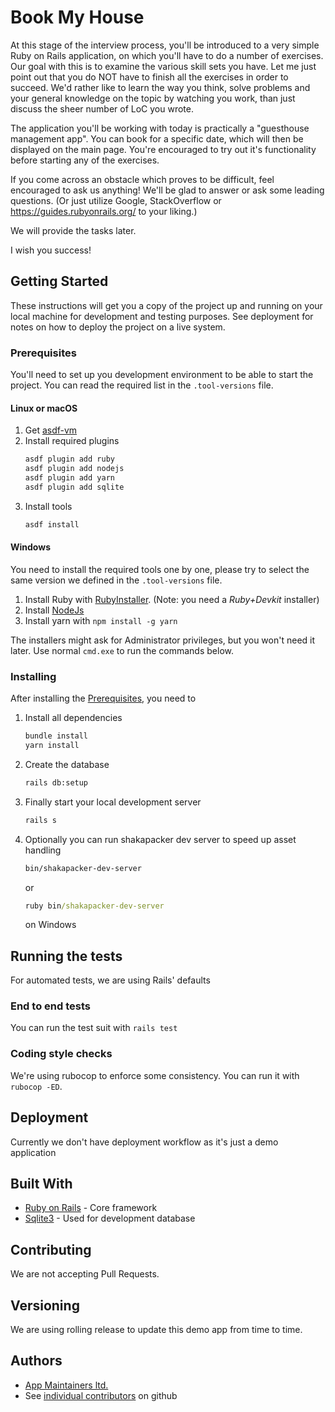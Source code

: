# Book My House

At this stage of the interview process, you'll be introduced to a very simple Ruby on Rails application, on which you'll
have to do a number of exercises. Our goal with this is to examine the various skill sets you have. Let me just point
out that you do NOT have to finish all the exercises in order to succeed. We'd rather like to learn the way you
think, solve problems and your general knowledge on the topic by watching you work, than just discuss the sheer
number of LoC you wrote.

The application you'll be working with today is practically a "guesthouse management app". You can book for a specific
date, which will then be displayed on the main page. You're encouraged to try out it's functionality before starting any
of the exercises.

If you come across an obstacle which proves to be difficult, feel encouraged to ask us anything! We'll be glad to answer
or ask some leading questions. (Or just utilize Google, StackOverflow or https://guides.rubyonrails.org/ to your
liking.)

We will provide the tasks later.

I wish you success!

## Getting Started

These instructions will get you a copy of the project up and running on your local machine for development and testing
purposes. See deployment for notes on how to deploy the project on a live system.

### Prerequisites

You'll need to set up you development environment to be able to start the project. You can read the required list in
the `.tool-versions` file.

#### Linux or macOS

1. Get [asdf-vm](https://asdf-vm.com/#/core-manage-asdf)
2. Install required plugins
    ```bash
    asdf plugin add ruby
    asdf plugin add nodejs
    asdf plugin add yarn
    asdf plugin add sqlite
    ```
3. Install tools
    ```bash
    asdf install
    ```

#### Windows

You need to install the required tools one by one, please try to select the same version we defined in the `.tool-versions` file.

1. Install Ruby with [RubyInstaller](https://rubyinstaller.org/downloads/archives/). (Note: you need a _Ruby+Devkit_ installer)
2. Install [NodeJs](https://nodejs.org/en/download/releases/)
3. Install yarn with `npm install -g yarn`

The installers might ask for Administrator privileges, but you won't need it later. Use normal `cmd.exe` to run the commands below.

### Installing

After installing the [Prerequisites](#prerequisites), you need to

1. Install all dependencies
    ```bash
    bundle install
    yarn install
    ```
2. Create the database
    ```bash
    rails db:setup
    ```
3. Finally start your local development server
    ```bash
    rails s
    ```
4. Optionally you can run shakapacker dev server to speed up asset handling
    ```bash
    bin/shakapacker-dev-server
    ```
   or
   ```cmd
   ruby bin/shakapacker-dev-server
   ```
   on Windows

## Running the tests

For automated tests, we are using Rails' defaults

### End to end tests

You can run the test suit with `rails test`

### Coding style checks

We're using rubocop to enforce some consistency. You can run it with `rubocop -ED`.

## Deployment

Currently we don't have deployment workflow as it's just a demo application

## Built With

- [Ruby on Rails](https://rubyonrails.org/) - Core framework
- [Sqlite3](https://www.sqlite.org/) - Used for development database

## Contributing

We are not accepting Pull Requests.

## Versioning

We are using rolling release to update this demo app from time to time.

## Authors

- [App Maintainers ltd.](https://www.appmaintainers.com)
- See [individual contributors](https://github.com/AppMaintainers/book-my-house/graphs/contributors) on github
